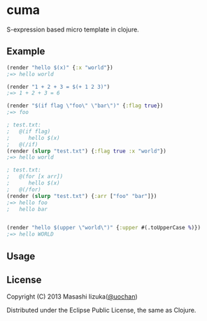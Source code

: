 # cuma

S-expression based micro template in clojure.

## Example

```clojure
(render "hello $(x)" {:x "world"})
;=> hello world

(render "1 + 2 + 3 = $(+ 1 2 3)")
;=> 1 + 2 + 3 = 6

(render "$(if flag \"foo\" \"bar\")" {:flag true})
;=> foo

; test.txt:
;   @(if flag)
;      hello $(x)
;   @(/if)
(render (slurp "test.txt") {:flag true :x "world"})
;=> hello world

; test.txt:
;   @(for [x arr])
;      hello $(x)
;   @(/for)
(render (slurp "test.txt") {:arr ["foo" "bar"]})
;=> hello foo
;   hello bar


(render "hello $(upper \"world\")" {:upper #(.toUpperCase %)})
;=> hello WORLD
```

## Usage

## License

Copyright (C) 2013 Masashi Iizuka([@uochan](http://twitter.com))

Distributed under the Eclipse Public License, the same as Clojure.
